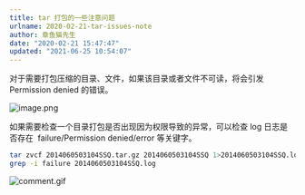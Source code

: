 ```yaml
---
title: tar 打包的一些注意问题
urlname: 2020-02-21-tar-issues-note
author: 章鱼猫先生
date: "2020-02-21 15:47:47"
updated: "2021-06-25 10:54:07"
---
```


对于需要打包压缩的目录、文件，如果该目录或者文件不可读，将会引发 Permission denied 的错误。

![image.png](https://shub-1251708715.cos.ap-guangzhou.myqcloud.com/elog-cookbook-img/Fmpxm2Evzh8ZNYFQ3QnjgoP3fNn2.png)

如果需要检查一个目录打包是否出现因为权限导致的异常，可以检查 log 日志是否存在  failure/Permission denied/error 等关键字。

```bash
tar zvcf 2014060503104SSQ.tar.gz 2014060503104SSQ 1>2014060503104SSQ.log 2>&1
grep -i failure 2014060503104SSQ.log
```

![comment.gif](https://shub-1251708715.cos.ap-guangzhou.myqcloud.com/elog-cookbook-img/FlMO8jnjfaW7QalT7nyPkxQ4d37w.gif)
